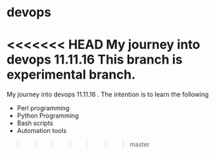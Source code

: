 # devops
<<<<<<< HEAD
My journey into devops 11.11.16
This branch is experimental branch.
=======
My journey into devops 11.11.16 . The intention is to learn the following 
* Perl programming
* Python Programming
* Bash scripts
* Automation tools
>>>>>>> master
